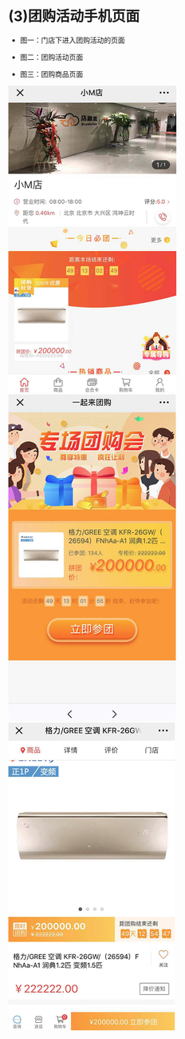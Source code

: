 # (3)团购活动手机页面

*   图一：门店下进入团购活动的页面

*   图二：团购活动页面

*   图三：团购商品页面

![](images/screenshot_1554802200245.jpg)
![](images/screenshot_1554802202738.jpg)
![](images/screenshot_1554802205524.jpg)
